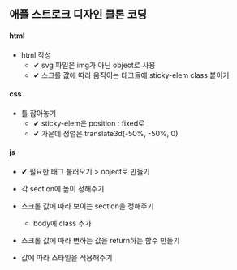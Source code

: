 ## 애플 스트로크 디자인 클론 코딩

#### html

- html 작성
  - ✔ svg 파일은 img가 아닌 object로 사용
  - ✔ 스크롤 값에 따라 움직이는 태그들에 sticky-elem class 붙이기

#### css

- 틀 잡아놓기
  - ✔ sticky-elem은 position : fixed로
  - ✔ 가운데 정렬은 translate3d(-50%, -50%, 0)

#### js

- ✔ 필요한 태그 불러오기 > object로 만들기

- 각 section에 높이 정해주기

- 스크롤 값에 따라 보이는 section을 정해주기

  - body에 class 추가

- 스크롤 값에 따라 변하는 값을 return하는 함수 만들기

- 값에 따라 스타일을 적용해주기
